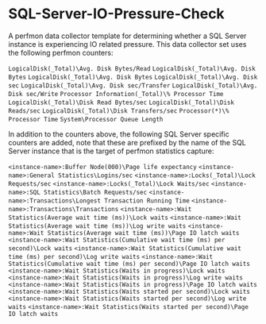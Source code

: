 # SQL-Server-IO-Pressure-Check
A perfmon data collector template for determining whether a SQL Server instance is experiencing IO related pressure. This data collector set uses the following perfmon counters:

`LogicalDisk(_Total)\Avg. Disk Bytes/Read`
`LogicalDisk(_Total)\Avg. Disk Bytes`
`LogicalDisk(_Total)\Avg. Disk Bytes`
`LogicalDisk(_Total)\Avg. Disk sec`
`LogicalDisk(_Total)\Avg. Disk sec/Transfer`
`LogicalDisk(_Total)\Avg. Disk sec/Write`
`Processor Information(_Total)\% Processor Time`
`LogicalDisk(_Total)\Disk Read Bytes/sec`
`LogicalDisk(_Total)\Disk Reads/sec`
`LogicalDisk(_Total)\Disk Transfers/sec`
`Processor(*)\% Processor Time`
`System\Processor Queue Length`

In addition to the counters above, the following SQL Server specific counters are added, note that these are prefixed by the name of the SQL Server instance that is the target of perfmon statistics capture: 

`<instance-name>:Buffer Node(000)\Page life expectancy`
`<instance-name>:General Statistics\Logins/sec`
`<instance-name>:Locks(_Total)\Lock Requests/sec`
`<instance-name>:Locks(_Total)\Lock Waits/sec`
`<instance-name>:SQL Statistics\Batch Requests/sec`
`<instance-name>:Transactions\Longest Transaction Running Time`
`<instance-name>:Transactions\Transactions`
`<instance-name>:Wait Statistics(Average wait time (ms))\Lock waits`
`<instance-name>:Wait Statistics(Average wait time (ms))\Log write waits`
`<instance-name>:Wait Statistics(Average wait time (ms))\Page IO latch waits`
`<instance-name>:Wait Statistics(Cumulative wait time (ms) per second)\Lock waits`
`<instance-name>:Wait Statistics(Cumulative wait time (ms) per second)\Log write waits`
`<instance-name>:Wait Statistics(Cumulative wait time (ms) per second)\Page IO latch waits`
`<instance-name>:Wait Statistics(Waits in progress)\Lock waits`
`<instance-name>:Wait Statistics(Waits in progress)\Log write waits`
`<instance-name>:Wait Statistics(Waits in progress)\Page IO latch waits`
`<instance-name>:Wait Statistics(Waits started per second)\Lock waits`
`<instance-name>:Wait Statistics(Waits started per second)\Log write waits`
`<instance-name>:Wait Statistics(Waits started per second)\Page IO latch waits`
